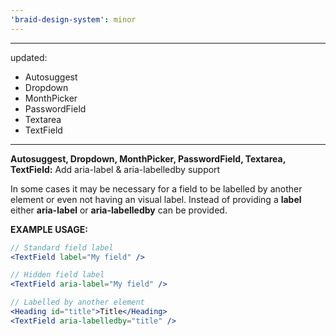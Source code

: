 ```yaml
---
'braid-design-system': minor
---
```


---
updated:
  - Autosuggest
  - Dropdown
  - MonthPicker
  - PasswordField
  - Textarea
  - TextField
---

**Autosuggest, Dropdown, MonthPicker, PasswordField, Textarea, TextField:** Add aria-label & aria-labelledby support

In some cases it may be necessary for a field to be labelled by another element or even not having an visual label. Instead of providing a **label** either **aria-label** or **aria-labelledby** can be provided.

**EXAMPLE USAGE:**
```jsx
// Standard field label
<TextField label="My field" />

// Hidden field label
<TextField aria-label="My field" />

// Labelled by another element
<Heading id="title">Title</Heading>
<TextField aria-labelledby="title" />
```
